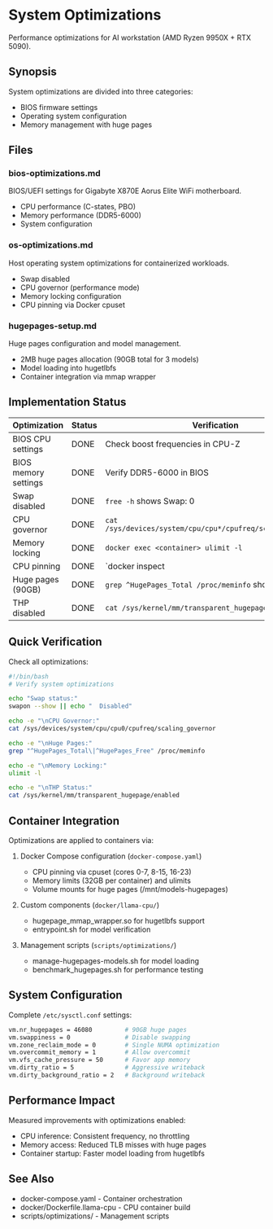 # System Optimizations

Performance optimizations for AI workstation (AMD Ryzen 9950X + RTX 5090).

## Synopsis

System optimizations are divided into three categories:

- BIOS firmware settings
- Operating system configuration  
- Memory management with huge pages

## Files

### bios-optimizations.md
BIOS/UEFI settings for Gigabyte X870E Aorus Elite WiFi motherboard.
- CPU performance (C-states, PBO)
- Memory performance (DDR5-6000)
- System configuration

### os-optimizations.md
Host operating system optimizations for containerized workloads.
- Swap disabled
- CPU governor (performance mode)
- Memory locking configuration
- CPU pinning via Docker cpuset

### hugepages-setup.md
Huge pages configuration and model management.
- 2MB huge pages allocation (90GB total for 3 models)
- Model loading into hugetlbfs
- Container integration via mmap wrapper

## Implementation Status

| Optimization | Status | Verification |
|--------------|--------|--------------|
| BIOS CPU settings | DONE | Check boost frequencies in CPU-Z |
| BIOS memory settings | DONE | Verify DDR5-6000 in BIOS |
| Swap disabled | DONE | `free -h` shows Swap: 0 |
| CPU governor | DONE | `cat /sys/devices/system/cpu/cpu*/cpufreq/scaling_governor` |
| Memory locking | DONE | `docker exec <container> ulimit -l` |
| CPU pinning | DONE | `docker inspect <container> | grep CpusetCpus` |
| Huge pages (90GB) | DONE | `grep ^HugePages_Total /proc/meminfo` shows 46080 |
| THP disabled | DONE | `cat /sys/kernel/mm/transparent_hugepage/enabled` |

## Quick Verification

Check all optimizations:

```bash
#!/bin/bash
# Verify system optimizations

echo "Swap status:"
swapon --show || echo "  Disabled"

echo -e "\nCPU Governor:"
cat /sys/devices/system/cpu/cpu0/cpufreq/scaling_governor

echo -e "\nHuge Pages:"
grep "^HugePages_Total\|^HugePages_Free" /proc/meminfo

echo -e "\nMemory Locking:"
ulimit -l

echo -e "\nTHP Status:"
cat /sys/kernel/mm/transparent_hugepage/enabled
```

## Container Integration

Optimizations are applied to containers via:

1. Docker Compose configuration (`docker-compose.yaml`)
   - CPU pinning via cpuset (cores 0-7, 8-15, 16-23)
   - Memory limits (32GB per container) and ulimits
   - Volume mounts for huge pages (/mnt/models-hugepages)

2. Custom components (`docker/llama-cpu/`)
   - hugepage_mmap_wrapper.so for hugetlbfs support
   - entrypoint.sh for model verification

3. Management scripts (`scripts/optimizations/`)
   - manage-hugepages-models.sh for model loading
   - benchmark_hugepages.sh for performance testing

## System Configuration

Complete `/etc/sysctl.conf` settings:
```bash
vm.nr_hugepages = 46080         # 90GB huge pages
vm.swappiness = 0               # Disable swapping
vm.zone_reclaim_mode = 0        # Single NUMA optimization
vm.overcommit_memory = 1        # Allow overcommit
vm.vfs_cache_pressure = 50      # Favor app memory
vm.dirty_ratio = 5              # Aggressive writeback
vm.dirty_background_ratio = 2   # Background writeback
```

## Performance Impact

Measured improvements with optimizations enabled:

- CPU inference: Consistent frequency, no throttling
- Memory access: Reduced TLB misses with huge pages
- Container startup: Faster model loading from hugetlbfs

## See Also

- docker-compose.yaml - Container orchestration
- docker/Dockerfile.llama-cpu - CPU container build
- scripts/optimizations/ - Management scripts